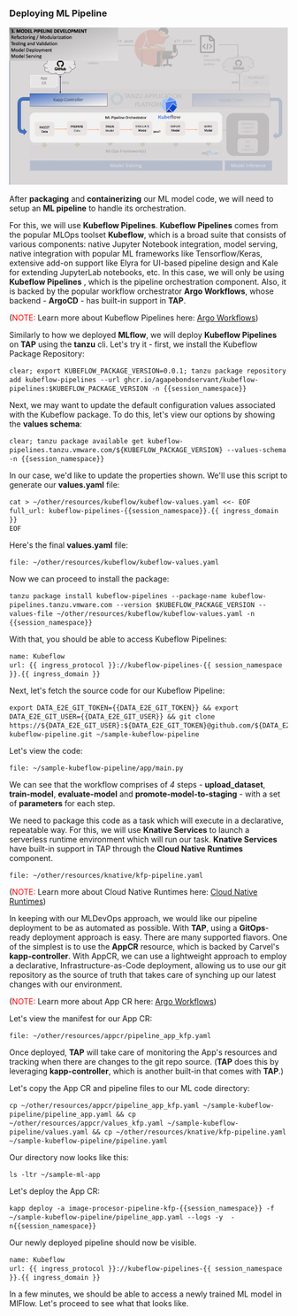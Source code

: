 ### Deploying ML Pipeline

![MLOps - Experimentation](images/mlops-usecase-mlpipeline-kubeflow.jpg)

After **packaging** and **containerizing** our ML model code, we will need to setup an **ML pipeline** to handle its orchestration.

For this, we will use **Kubeflow Pipelines**. **Kubeflow Pipelines** comes from the popular MLOps toolset **Kubeflow**, which 
is a broad suite that consists of various components: native Jupyter Notebook integration, 
model serving, native integration with popular ML frameworks like Tensorflow/Keras, 
extensive add-on support like Elyra for UI-based pipeline design and Kale for extending JupyterLab notebooks, etc.
In this case, we will only be using **Kubeflow Pipelines** , which is the pipeline orchestration component.
Also, it is backed by the popular workflow orchestrator **Argo Workflows**, whose backend - **ArgoCD** - has built-in support in **TAP**.

(<font color="red">NOTE:</font> Learn more about Kubeflow Pipelines here: <a href="https://www.kubeflow.org/docs/components/pipelines/v1/introduction/" target="_blank">Argo Workflows</a>)

Similarly to how we deployed **MLflow**, we will deploy **Kubeflow Pipelines** on **TAP** using the **tanzu** cli.
Let's try it - first, we install the Kubeflow Package Repository:
```execute
clear; export KUBEFLOW_PACKAGE_VERSION=0.0.1; tanzu package repository add kubeflow-pipelines --url ghcr.io/agapebondservant/kubeflow-pipelines:$KUBEFLOW_PACKAGE_VERSION -n {{session_namespace}}
```

Next, we may want to update the default configuration values associated with the Kubeflow package.
To do this, let's view our options by showing the **values schema**:
```execute
clear; tanzu package available get kubeflow-pipelines.tanzu.vmware.com/${KUBEFLOW_PACKAGE_VERSION} --values-schema -n {{session_namespace}}
```

In our case, we'd like to update the properties shown.
We'll use this script to generate our **values.yaml** file:
```execute
cat > ~/other/resources/kubeflow/kubeflow-values.yaml <<- EOF
full_url: kubeflow-pipelines-{{session_namespace}}.{{ ingress_domain }}
EOF
```

Here's the final **values.yaml** file:
```editor:open-file
file: ~/other/resources/kubeflow/kubeflow-values.yaml
```

Now we can proceed to install the package:
```execute
tanzu package install kubeflow-pipelines --package-name kubeflow-pipelines.tanzu.vmware.com --version $KUBEFLOW_PACKAGE_VERSION --values-file ~/other/resources/kubeflow/kubeflow-values.yaml -n {{session_namespace}}
```

With that, you should be able to access Kubeflow Pipelines:
```dashboard:create-dashboard
name: Kubeflow
url: {{ ingress_protocol }}://kubeflow-pipelines-{{ session_namespace }}.{{ ingress_domain }}
```

Next, let's fetch the source code for our Kubeflow Pipeline:
```execute
export DATA_E2E_GIT_TOKEN={{DATA_E2E_GIT_TOKEN}} && export DATA_E2E_GIT_USER={{DATA_E2E_GIT_USER}} && git clone https://${DATA_E2E_GIT_USER}:${DATA_E2E_GIT_TOKEN}@github.com/${DATA_E2E_GIT_USER}/sample-kubeflow-pipeline.git ~/sample-kubeflow-pipeline
```

Let's view the code:
```editor:open-file
file: ~/sample-kubeflow-pipeline/app/main.py
```

We can see that the workflow comprises of *4* steps -
**upload_dataset**, **train-model**, **evaluate-model** and **promote-model-to-staging** -
with a set of **parameters** for each step.

We need to package this code as a task which will execute in a declarative, repeatable way.
For this, we will use **Knative Services** to launch a serverless runtime environment which will run our task. 
**Knative Services** have built-in support in TAP through the **Cloud Native Runtimes** component.
```editor:open-file
file: ~/other/resources/knative/kfp-pipeline.yaml
```
(<font color="red">NOTE:</font> Learn more about Cloud Native Runtimes here: <a href="https://docs.vmware.com/en/Cloud-Native-Runtimes-for-VMware-Tanzu/2.1/tanzu-cloud-native-runtimes/cnr-overview.html" target="_blank">Cloud Native Runtimes</a>)

In keeping with our MLDevOps approach, we would like our pipeline deployment to be as automated as possible.
With **TAP**, using a **GitOps**-ready deployment approach is easy. There are many supported flavors.
One of the simplest is to use the **AppCR** resource, which is backed by Carvel's **kapp-controller**.
With AppCR, we can use a lightweight approach to employ a declarative, Infrastructure-as-Code deployment,
allowing us to use our git repository as the source of truth that takes care of synching up our latest changes with our environment.

(<font color="red">NOTE:</font> Learn more about App CR here: <a href="https://carvel.dev/kapp-controller/docs/v0.38.0/app-overview/" target="_blank">Argo Workflows</a>)

Let's view the manifest for our App CR:
```editor:open-file
file: ~/other/resources/appcr/pipeline_app_kfp.yaml
```

Once deployed, **TAP** will take care of monitoring the App's resources and tracking when there are changes to the git repo source.
(**TAP** does this by leveraging **kapp-controller**, which is another built-in that comes with **TAP**.)

Let's copy the App CR and pipeline files to our ML code directory:
```execute
cp ~/other/resources/appcr/pipeline_app_kfp.yaml ~/sample-kubeflow-pipeline/pipeline_app.yaml && cp ~/other/resources/appcr/values_kfp.yaml ~/sample-kubeflow-pipeline/values.yaml && cp ~/other/resources/knative/kfp-pipeline.yaml ~/sample-kubeflow-pipeline/pipeline.yaml
```

Our directory now looks like this:
```execute
ls -ltr ~/sample-ml-app
```

Let's deploy the App CR:
```execute
kapp deploy -a image-procesor-pipeline-kfp-{{session_namespace}} -f ~/sample-kubeflow-pipeline/pipeline_app.yaml --logs -y  -n{{session_namespace}}
```

Our newly deployed pipeline should now be visible.
```dashboard:reload-dashboard
name: Kubeflow
url: {{ ingress_protocol }}://kubeflow-pipelines-{{ session_namespace }}.{{ ingress_domain }}
```

In a few minutes, we should be able to access a newly trained ML model in MlFlow.
Let's proceed to see what that looks like.


